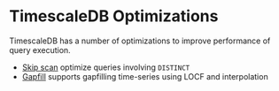 # TimescaleDB Optimizations

TimescaleDB has a number of optimizations to improve performance of
query execution.

- [Skip scan](skip_scan/README.md) optimize queries involving `DISTINCT`
- [Gapfill](gapfill/README.md) supports gapfilling time-series using LOCF and interpolation
